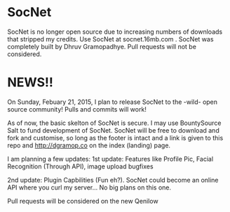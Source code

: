 # SocNet
SocNet is no longer open source due to increasing numbers of downloads that stripped my credits. Use SocNet at socnet.16mb.com . SocNet was completely built by Dhruv Gramopadhye. Pull requests will not be considered.

# NEWS!!
On Sunday, Febuary 21, 2015, I plan to release SocNet to the -wild- open source community! Pulls and commits will work!

As of now, the basic skelton of SocNet is secure. I may use BountySource Salt to fund development of SocNet. SocNet will be free to download and fork and customise, so long as the footer is intact and a link is given to this repo and http://dgramop.co on the index (landing) page.

I am planning a few updates:
1st update: Features like Profile Pic, Facial Recognition (Through API), image upload bugfixes

2nd update: Plugin Capbilities (Fun eh?). SocNet could become an online API where you curl my server... No big plans on this one.

Pull requests will be considered on the new Qenilow
